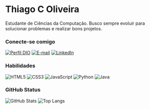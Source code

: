 # Thiago C Oliveira

Estudante de Ciências da Computação. Busco sempre evoluir para solucionar problemas e realizar bons projetos.

### Conecte-se comigo

[![Perfil DIO](https://img.shields.io/badge/-Perfil%20na%20DIO-30A3DC?style=for-the-badge)](https://web.dio.me/users/thiagocdo445)
[![E-mail](https://img.shields.io/badge/-Email-000?style=for-the-badge&logo=gmail)](mailto:thiagocdo445@gmail.com)
[![LinkedIn](https://img.shields.io/badge/-LinkedIn-000?style=for-the-badge&logo=linkedin)](https://www.linkedin.com/in/thiago-correa-de-oliveira/)

### Habilidades

![HTML5](https://img.shields.io/badge/HTML-000?style=for-the-badge&logo=html5)
![CSS3](https://img.shields.io/badge/CSS3-000?style=for-the-badge&logo=css3&logoColor=E94D5F)
![JavaScript](https://img.shields.io/badge/JavaScript-000?style=for-the-badge&logo=javascript)
![Python](https://img.shields.io/badge/Python-000?style=for-the-badge&logo=python)
![Java](https://img.shields.io/badge/Java-000?style=for-the-badge&logo=java)

### GitHub Status

![GitHub Stats](https://github-readme-stats.vercel.app/api?username=ThiagoCOliv&theme=transparent&bg_color=000&border_color=30A3DC&show_icons=true&text_color=FFF)
![Top Langs](https://github-readme-stats-git-masterrstaa-rickstaa.vercel.app/api/top-langs/?username=ThiagoCOliv&bg_color=000&border_color=30A3DC&title_color=E94D5F&text_color=FFF)

